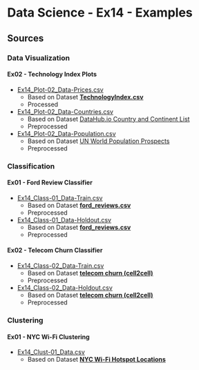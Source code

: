 # Data Science - Ex14 - Examples

## Sources

### Data Visualization

#### Ex02 - Technology Index Plots

- [Ex14_Plot-02_Data-Prices.csv](./Ex14_02_Data-Prices.csv)
  - Based on Dataset [**TechnologyIndex.csv**](https://github.com/reisanar/datasets/blob/master/TechnologyIndex.csv)
  - Processed
- [Ex14_Plot-02_Data-Countries.csv](./Ex14_Plot-02_Data-Countries.csv)
  - Based on Dataset [DataHub.io Country and Continent List](https://datahub.io/JohnSnowLabs/country-and-continent-codes-list)
  - Preprocessed
- [Ex14_Plot-02_Data-Population.csv](./Ex14_Plot-02_Data-Population.csv)
  - Based on Dataset [UN World Population Prospects](https://population.un.org/wpp/Download/Standard/CSV/)
  - Preprocessed

### Classification

#### Ex01 - Ford Review Classifier

- [Ex14_Class-01_Data-Train.csv](./Ex14_Class-01_Data-Train.csv)
  - Based on Dataset [**ford_reviews.csv**](https://github.com/reisanar/datasets/blob/master/ford_reviews.csv)
  - Preprocessed
- [Ex14_Class-01_Data-Holdout.csv](./Ex14_Class-01_Data-Holdout.csv)
  - Based on Dataset [**ford_reviews.csv**](https://github.com/reisanar/datasets/blob/master/ford_reviews.csv)
  - Preprocessed

#### Ex02 - Telecom Churn Classifier

- [Ex14_Class-02_Data-Train.csv](./Ex14_Class-01_Data-Train.csv)
  - Based on Dataset [**telecom churn (cell2cell)**](https://www.kaggle.com/jpacse/datasets-for-churn-telecom)
  - Preprocessed
- [Ex14_Class-02_Data-Holdout.csv](./Ex14_Class-02_Data-Holdout.csv)
  - Based on Dataset [**telecom churn (cell2cell)**](https://www.kaggle.com/jpacse/datasets-for-churn-telecom)
  - Preprocessed

### Clustering

#### Ex01 - NYC Wi-Fi Clustering

- [Ex14_Clust-01_Data.csv](./Ex14_Clust-01_Data.csv)
  - Based on Dataset [**NYC Wi-Fi Hotspot Locations**](https://www.kaggle.com/new-york-city/nyc-wi-fi-hotspot-locations)